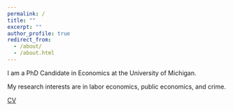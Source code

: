 ```yaml
---
permalink: /
title: ""
excerpt: ""
author_profile: true
redirect_from: 
  - /about/
  - /about.html
---
```


I am a PhD Candidate in Economics at the University of Michigan. 

My research interests are in labor economics, public economics, and crime.

[CV](https://jmreeves.github.io/files/JReeves_CV.pdf)

